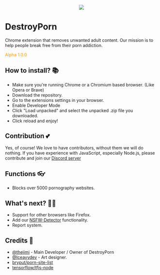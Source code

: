 <p align="center">
  <img src="https://avatars.githubusercontent.com/u/123158165?s=200&v=4" />
  <h1>DestroyPorn</h1>
  <p>Chrome extension that removes unwanted adult content. Our mission is to help people break free from their porn addiction.</p>
  <p style="color:#ff9902">Alpha 1.0.0</p>
</p>

## How to install? 📚
- Make sure you're running Chrome or a Chromium based browser. (Like Opera or Brave)
- Download the repository.
- Go to the extensions settings in your browser.
- Enable Developer Mode
- Click "Load unpacked" and select the unpacked .zip file you downloaded.
- Click reload and enjoy!

## Contribution 💕
Yes, of course! We love to have contributors, without them we will do nothing.
If you have experience with JavaScript, especially Node.js, please contribute and join our [Discord server](https://destroyporn.eu/discord)

## Functions 👓
- Blocks over 5000 pornography websites.

## What's next? 🐱‍👤
- Support for other browsers like Firefox.
- Add our [NSFW-Detector](https://github.com/DestroyPorn/NSFW-Detector) functionality.
- Report system.

## Credits 🦺
- [@thejimi](https://github.com/thejimi) - Main Developer / Owner of DestroyPorn
- [@Iceayydev](https://github.com/Iceayydev) - Art designer.
- [bryput/porn-site-list](https://github.com/bryput/porn-site-list/blob/master/sites.json)
- [tensorflow/tfjs-node](https://github.com/tensorflow/tfjs)